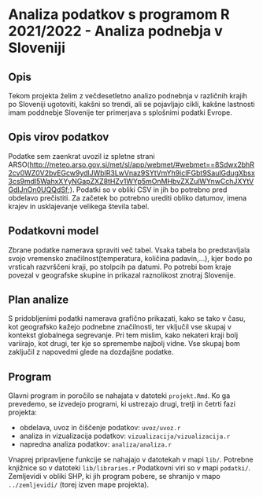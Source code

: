 # Analiza podatkov s programom R 2021/2022 - Analiza podnebja v Sloveniji



## Opis

Tekom projekta želim z večdesetletno analizo podnebnja v različnih krajih po 
Sloveniji ugotoviti, kakšni so trendi, ali se pojavljajo cikli, kakšne lastnosti
imam poddnebje Slovenije ter primerjava s splošnimi podatki Evrope.

## Opis virov podatkov
Podatke sem zaenkrat uvozil iz spletne strani ARSO(http://meteo.arso.gov.si/met/sl/app/webmet/#webmet==8Sdwx2bhR2cv0WZ0V2bvEGcw9ydlJWblR3LwVnaz9SYtVmYh9iclFGbt9SaulGdugXbsx3cs9mdl5WahxXYyNGapZXZ8tHZv1WYp5mOnMHbvZXZulWYnwCchJXYtVGdlJnOn0UQQdSf;).
Podatki so v obliki CSV in jih bo potrebno pred obdelavo prečistiti. Za začetek
bo potrebno urediti obliko datumov, imena krajev in usklajevanje velikega 
števila tabel.

## Podatkovni model
Zbrane podatke namerava spraviti več tabel. Vsaka tabela bo predstavljala svojo 
vremensko značilnost(temperatura, količina padavin,...), kjer bodo po vrsticah 
razvrščeni kraji, po stolpcih pa datumi. Po potrebi bom kraje povezal v 
geografske skupine in prikazal raznolikost znotraj Slovenije.

## Plan analize
S pridobljenimi podatki namerava grafično prikazati, kako se tako v času, kot 
geografsko kažejo podnebne značilnosti, ter vključil vse skupaj v kontekst 
globalnega segrevanje. Pri tem mislim, kako nekateri kraji bolj variirajo, kot 
drugi, ter kje so spremembe najbolj vidne. Vse skupaj bom zaključil z napovedmi 
glede na dozdajšne podatke.


## Program

Glavni program in poročilo se nahajata v datoteki `projekt.Rmd`.
Ko ga prevedemo, se izvedejo programi, ki ustrezajo drugi, tretji in četrti fazi projekta:

* obdelava, uvoz in čiščenje podatkov: `uvoz/uvoz.r`
* analiza in vizualizacija podatkov: `vizualizacija/vizualizacija.r`
* napredna analiza podatkov: `analiza/analiza.r`

Vnaprej pripravljene funkcije se nahajajo v datotekah v mapi `lib/`.
Potrebne knjižnice so v datoteki `lib/libraries.r`
Podatkovni viri so v mapi `podatki/`.
Zemljevidi v obliki SHP, ki jih program pobere,
se shranijo v mapo `../zemljevidi/` (torej izven mape projekta).
